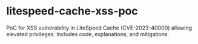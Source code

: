 # litespeed-cache-xss-poc
 PoC for XSS vulnerability in LiteSpeed Cache (CVE-2023-40000) allowing elevated privileges. Includes code, explanations, and mitigations.

